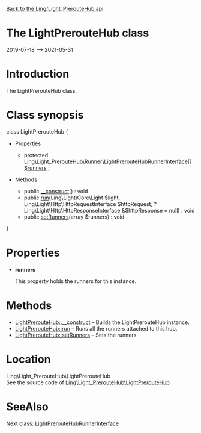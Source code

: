 [Back to the Ling/Light_PrerouteHub api](https://github.com/lingtalfi/Light_PrerouteHub/blob/master/doc/api/Ling/Light_PrerouteHub.md)



The LightPrerouteHub class
================
2019-07-18 --> 2021-05-31






Introduction
============

The LightPrerouteHub class.



Class synopsis
==============


class <span class="pl-k">LightPrerouteHub</span>  {

- Properties
    - protected [Ling\Light_PrerouteHub\Runner\LightPrerouteHubRunnerInterface[]](https://github.com/lingtalfi/Light_PrerouteHub/blob/master/doc/api/Ling/Light_PrerouteHub/Runner/LightPrerouteHubRunnerInterface.md) [$runners](#property-runners) ;

- Methods
    - public [__construct](https://github.com/lingtalfi/Light_PrerouteHub/blob/master/doc/api/Ling/Light_PrerouteHub/LightPrerouteHub/__construct.md)() : void
    - public [run](https://github.com/lingtalfi/Light_PrerouteHub/blob/master/doc/api/Ling/Light_PrerouteHub/LightPrerouteHub/run.md)(Ling\Light\Core\Light $light, Ling\Light\Http\HttpRequestInterface $httpRequest, ?Ling\Light\Http\HttpResponseInterface &$httpResponse = null) : void
    - public [setRunners](https://github.com/lingtalfi/Light_PrerouteHub/blob/master/doc/api/Ling/Light_PrerouteHub/LightPrerouteHub/setRunners.md)(array $runners) : void

}




Properties
=============

- <span id="property-runners"><b>runners</b></span>

    This property holds the runners for this instance.
    
    



Methods
==============

- [LightPrerouteHub::__construct](https://github.com/lingtalfi/Light_PrerouteHub/blob/master/doc/api/Ling/Light_PrerouteHub/LightPrerouteHub/__construct.md) &ndash; Builds the LightPrerouteHub instance.
- [LightPrerouteHub::run](https://github.com/lingtalfi/Light_PrerouteHub/blob/master/doc/api/Ling/Light_PrerouteHub/LightPrerouteHub/run.md) &ndash; Runs all the runners attached to this hub.
- [LightPrerouteHub::setRunners](https://github.com/lingtalfi/Light_PrerouteHub/blob/master/doc/api/Ling/Light_PrerouteHub/LightPrerouteHub/setRunners.md) &ndash; Sets the runners.





Location
=============
Ling\Light_PrerouteHub\LightPrerouteHub<br>
See the source code of [Ling\Light_PrerouteHub\LightPrerouteHub](https://github.com/lingtalfi/Light_PrerouteHub/blob/master/LightPrerouteHub.php)



SeeAlso
==============
Next class: [LightPrerouteHubRunnerInterface](https://github.com/lingtalfi/Light_PrerouteHub/blob/master/doc/api/Ling/Light_PrerouteHub/Runner/LightPrerouteHubRunnerInterface.md)<br>
